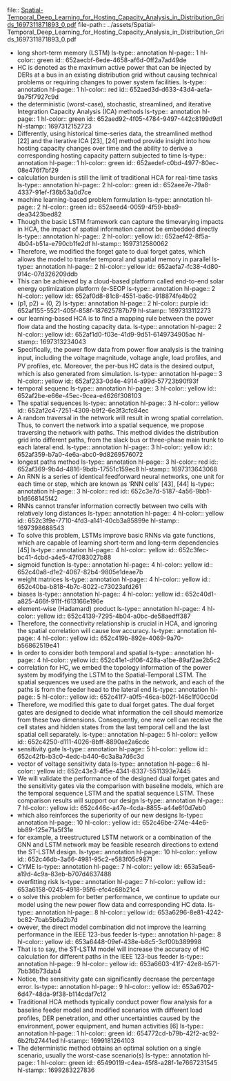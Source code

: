 file:: [Spatial-Temporal_Deep_Learning_for_Hosting_Capacity_Analysis_in_Distribution_Grids_1697311871893_0.pdf](../assets/Spatial-Temporal_Deep_Learning_for_Hosting_Capacity_Analysis_in_Distribution_Grids_1697311871893_0.pdf)
file-path:: ../assets/Spatial-Temporal_Deep_Learning_for_Hosting_Capacity_Analysis_in_Distribution_Grids_1697311871893_0.pdf

- long short-term memory (LSTM)
  ls-type:: annotation
  hl-page:: 1
  hl-color:: green
  id:: 652aecbf-6ede-4658-af6d-0ff2a7ad49de
- HC is denoted as the maximum active power that can be injected by DERs at a bus in an existing distribution grid without causing technical problems or requiring changes to power system facilities.
  ls-type:: annotation
  hl-page:: 1
  hl-color:: red
  id:: 652aed3d-d633-43d4-aefa-9a75f7927c9d
- the deterministic (worst-case), stochastic, streamlined, and iterative Integration Capacity Analysis (ICA) methods
  ls-type:: annotation
  hl-page:: 1
  hl-color:: green
  id:: 652aed92-4f05-4784-9497-442c8199d9d1
  hl-stamp:: 1697312152723
- Differently, using historical time-series data, the streamlined method [22] and the iterative ICA [23], [24] method provide insight into how hosting capacity changes over time and the ability to derive a corresponding hosting capacity pattern subjected to time
  ls-type:: annotation
  hl-page:: 1
  hl-color:: green
  id:: 652aedef-c0bd-4977-80ec-08e476f7bf29
- calculation burden is still the limit of traditional HCA for real-time tasks
  ls-type:: annotation
  hl-page:: 2
  hl-color:: green
  id:: 652aee7e-79a8-4337-91ef-f36b53a0d7ce
- machine learning-based problem formulation
  ls-type:: annotation
  hl-page:: 2
  hl-color:: green
  id:: 652aeed4-0059-4f59-bba9-dea3423bed82
- Though the basic LSTM framework can capture the timevarying impacts in HCA, the impact of spatial information cannot be embedded directly
  ls-type:: annotation
  hl-page:: 2
  hl-color:: yellow
  id:: 652aef42-8f5a-4b04-b51a-e790cb1fe2df
  hl-stamp:: 1697312580062
- Therefore, we modiﬁed the forget gate to dual forget gates, which allows the model to transfer temporal and spatial memory in parallel
  ls-type:: annotation
  hl-page:: 2
  hl-color:: yellow
  id:: 652aefa7-fc38-4d80-914c-07d326209ddb
- This can be achieved by a cloud-based platform called end-to-end solar energy optimization platform (e-SEOP
  ls-type:: annotation
  hl-page:: 2
  hl-color:: yellow
  id:: 652af0d8-81c8-4551-ba6c-918874fe4b02
- (p1, p2) = (0, 2)
  ls-type:: annotation
  hl-page:: 2
  hl-color:: purple
  id:: 652af155-5521-405f-858f-187625787b79
  hl-stamp:: 1697313112273
- our learning-based HCA is to ﬁnd a mapping rule between the power ﬂow data and the hosting capacity data.
  ls-type:: annotation
  hl-page:: 2
  hl-color:: yellow
  id:: 652af1d0-f03e-41d9-9d51-6149734905ac
  hl-stamp:: 1697313234043
- Speciﬁcally, the power ﬂow data from power ﬂow analysis is the training input, including the voltage magnitude, voltage angle, load proﬁles, and PV proﬁles, etc. Moreover, the per-bus HC data is the desired output, which is also generated from simulation.
  ls-type:: annotation
  hl-page:: 3
  hl-color:: yellow
  id:: 652af233-0d4e-4914-a99d-57723b90f93f
- temporal sequenc
  ls-type:: annotation
  hl-page:: 3
  hl-color:: yellow
  id:: 652af2be-e66e-45ec-9cea-e4626f308103
- The spatial sequences
  ls-type:: annotation
  hl-page:: 3
  hl-color:: yellow
  id:: 652af2c4-7251-4309-b9f2-6e3f3cfc84ec
- A random traversal in the network will result in wrong spatial correlation. Thus, to convert the network into a spatial sequence, we propose traversing the network with paths. This method divides the distribution grid into different paths, from the slack bus or three-phase main trunk to each lateral end.
  ls-type:: annotation
  hl-page:: 3
  hl-color:: yellow
  id:: 652af359-b7a0-4e6a-abc0-9d8269576072
- longest paths method
  ls-type:: annotation
  hl-page:: 3
  hl-color:: red
  id:: 652af369-9b4d-4816-9bdb-17551c159ec8
  hl-stamp:: 1697313643068
- An RNN is a series of identical feedforward neural networks, one unit for each time or step, which are known as ‘RNN cells’ [43], [44]
  ls-type:: annotation
  hl-page:: 3
  hl-color:: red
  id:: 652c3e7d-5187-4a56-9bb1-b1d668145f42
- RNNs cannot transfer information correctly between two cells with relatively long distances
  ls-type:: annotation
  hl-page:: 4
  hl-color:: yellow
  id:: 652c3f9e-7710-4fd3-a141-40cb3a85899e
  hl-stamp:: 1697398688543
- To solve this problem, LSTMs improve basic RNNs via gate functions, which are capable of learning short-term and long-term dependencies [45]
  ls-type:: annotation
  hl-page:: 4
  hl-color:: yellow
  id:: 652c3fec-bc41-4cbd-a4e5-47f083027b88
- sigmoid function
  ls-type:: annotation
  hl-page:: 4
  hl-color:: yellow
  id:: 652c40a8-d1e2-4067-82b4-9805e1deae7b
- weight matrices
  ls-type:: annotation
  hl-page:: 4
  hl-color:: yellow
  id:: 652c40ba-b818-4b7c-8022-c73023afd261
- biases
  ls-type:: annotation
  hl-page:: 4
  hl-color:: yellow
  id:: 652c40d1-a825-466f-911f-f613166e196e
- element-wise (Hadamard) product
  ls-type:: annotation
  hl-page:: 4
  hl-color:: yellow
  id:: 652c4139-7295-4b04-a0bc-de58aedff387
- Therefore, the connectivity relationship is crucial in HCA, and ignoring the spatial correlation will cause low accuracy.
  ls-type:: annotation
  hl-page:: 4
  hl-color:: yellow
  id:: 652c419b-892e-4069-9a70-b56862519e41
- In order to consider both temporal and spatial
  ls-type:: annotation
  hl-page:: 4
  hl-color:: yellow
  id:: 652c41e1-df06-428a-a1be-89af2ae2b5c2
- correlation for HC, we embed the topology information of the power system by modifying the LSTM to the Spatial-Temporal LSTM. The spatial sequences we used are the paths in the network, and each of the paths is from the feeder head to the lateral end
  ls-type:: annotation
  hl-page:: 5
  hl-color:: yellow
  id:: 652c41f7-a0f5-46ca-b02f-146c1f00cc0d
- Therefore, we modiﬁed this gate to dual forget gates. The dual forget gates are designed to decide what information the cell should memorize from these two dimensions. Consequently, one new cell can receive the cell states and hidden states from the last temporal cell and the last spatial cell separately.
  ls-type:: annotation
  hl-page:: 5
  hl-color:: yellow
  id:: 652c4250-d111-4026-8bff-8890ae2a6cdc
- sensitivity gate
  ls-type:: annotation
  hl-page:: 5
  hl-color:: yellow
  id:: 652c42fb-b3c0-4edc-b440-6c3a8a7d6c3d
- vector of voltage sensitivity data
  ls-type:: annotation
  hl-page:: 6
  hl-color:: yellow
  id:: 652c43e3-4f5e-4341-8337-5511393e7445
- We will validate the performance of the designed dual forget gates and the sensitivity gates via the comparison with baseline models, which are the temporal sequence LSTM and the spatial sequence LSTM. These comparison results will support our design
  ls-type:: annotation
  hl-page:: 7
  hl-color:: yellow
  id:: 652c446c-a47e-4cda-8855-a44e6f0d7eb0
- which also reinforces the superiority of our new designs
  ls-type:: annotation
  hl-page:: 10
  hl-color:: yellow
  id:: 652c46be-274e-44e6-bb89-125e71a5f31e
- for example, a treestructured LSTM network or a combination of the GNN and LSTM network may be feasible research directions to extend the ST-LSTM design.
  ls-type:: annotation
  hl-page:: 10
  hl-color:: yellow
  id:: 652c46db-3a66-4981-95c2-e583f05c9871
- CYME 
  ls-type:: annotation
  hl-page:: 7
  hl-color:: yellow
  id:: 653a5ea6-a19d-4c9a-83eb-b707d4637488
- overﬁtting risk
  ls-type:: annotation
  hl-page:: 7
  hl-color:: yellow
  id:: 653a6158-0245-4918-95f6-efc4c68b21c4
- o solve this problem for better performance, we continue to update our model using the new power ﬂow data and corresponding HC data.
  ls-type:: annotation
  hl-page:: 8
  hl-color:: yellow
  id:: 653a6296-8e81-4242-bc82-7bab5b6a2b7d
- owever, the direct model combination did not improve the learning performance in the IEEE 123-bus feeder
  ls-type:: annotation
  hl-page:: 8
  hl-color:: yellow
  id:: 653a6448-09ef-438e-b8c5-3cf00b389998
- That is to say, the ST-LSTM model will increase the accuracy of HC calculation for different paths in the IEEE 123-bus feeder
  ls-type:: annotation
  hl-page:: 9
  hl-color:: yellow
  id:: 653a6603-41f7-42e8-b571-7bb36b73dab4
- Notice, the sensitivity gate can signiﬁcantly decrease the percentage error.
  ls-type:: annotation
  hl-page:: 9
  hl-color:: yellow
  id:: 653a6702-6d47-48da-9f38-b114cdaf7c12
- Traditional HCA methods typically conduct power ﬂow analysis for a baseline feeder model and modiﬁed scenarios with different load proﬁles, DER penetration, and other uncertainties caused by the environment, power equipment, and human activities [6]
  ls-type:: annotation
  hl-page:: 1
  hl-color:: green
  id:: 654772cd-b79b-42f2-ac92-6b2fb27441ed
  hl-stamp:: 1699181264103
- The deterministic method obtains an optimal solution on a single scenario, usually the worst-case scenario(s)
  ls-type:: annotation
  hl-page:: 1
  hl-color:: green
  id:: 65490119-c4ea-45f8-a28f-1e7667231545
  hl-stamp:: 1699283227836